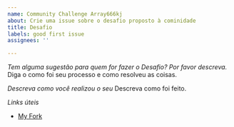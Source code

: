 ```yaml
---
name: Community Challenge Array666kj
about: Crie uma issue sobre o desafio proposto à cominidade
title: Desafio
labels: good first issue
assignees: ''

---
```


*Tem alguma sugestão para quem for fazer o Desafio? Por favor descreva.*
Diga o como foi seu processo e como resolveu as coisas.

*Descreva como você realizou o seu*
Descreva como foi feito. 

*Links úteis*
- [My Fork](https://github.com/Array666k/dio-lab-open-source)
